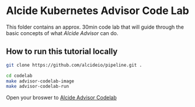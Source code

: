 # Alcide Kubernetes Advisor Code Lab

This folder contains an approx. 30min code lab that will guide through the basic concepts
of what *Alcide Advisor* can do.

## How to run this tutorial locally

``` bash
git clone https://github.com/alcideio/pipeline.git .
```

``` bash
cd codelab
make advisor-codelab-image
make advisor-codelab-run
```

Open your broswer to [Alcide Advisor Codelab](http://localhost:9090)

